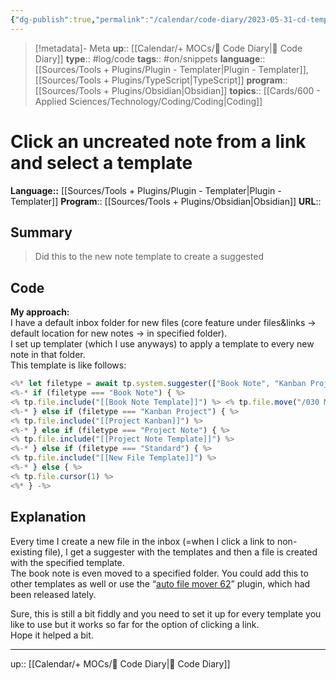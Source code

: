 ```yaml
---
{"dg-publish":true,"permalink":"/calendar/code-diary/2023-05-31-cd-templater-click-an-uncreated-note-from-a-link-and-select-a-template/","title":"Click an uncreated note from a link and select a template"}
---
```


> [!metadata]- Meta
> **up**:: [[Calendar/+ MOCs/🧪 Code Diary\|🧪 Code Diary]]
> **type**:: #log/code 
> **tags**:: #on/snippets 
> **language**:: [[Sources/Tools + Plugins/Plugin - Templater\|Plugin - Templater]], [[Sources/Tools + Plugins/TypeScript\|TypeScript]]
> **program**:: [[Sources/Tools + Plugins/Obsidian\|Obsidian]]
> **topics**:: [[Cards/600 - Applied Sciences/Technology/Coding/Coding\|Coding]]


# Click an uncreated note from a link and select a template 
**Language::**  [[Sources/Tools + Plugins/Plugin - Templater\|Plugin - Templater]]
**Program**:: [[Sources/Tools + Plugins/Obsidian\|Obsidian]]
**URL**::

## Summary
> Did this to the new note template to create a suggested 

## Code

**My approach:**  
I have a default inbox folder for new files (core feature under files&links → default location for new notes → in specified folder).  
I set up templater (which I use anyways) to apply a template to every new note in that folder.  
This template is like follows:

```typescript
<%* let filetype = await tp.system.suggester(["Book Note", "Kanban Project", "Project Note", "Standard"], ["Book Note", "Kanban Project", "Project Note", "Standard"], false, "Which template do you want to use?") %>
<%-* if (filetype === "Book Note") { %> 
<% tp.file.include("[[Book Note Template]]") %> <% tp.file.move("/030 Media/031 Books/" + tp.file.title) %>
<%-* } else if (filetype === "Kanban Project") { %>
<% tp.file.include("[[Project Kanban]]") %> 
<%-* } else if (filetype === "Project Note") { %>
<% tp.file.include("[[Project Note Template]]") %>
<%-* } else if (filetype === "Standard") { %>
<% tp.file.include("[[New File Template]]") %>
<%-* } else { %>
<% tp.file.cursor(1) %>
<%* } -%>
```


## Explanation
Every time I create a new file in the inbox (=when I click a link to non-existing file), I get a suggester with the templates and then a file is created with the specified template.  
The book note is even moved to a specified folder. You could add this to other templates as well or use the “[auto file mover 62](https://github.com/farux/obsidian-auto-note-mover)” plugin, which had been released lately.

Sure, this is still a bit fiddly and you need to set it up for every template you like to use but it works so far for the option of clicking a link.  
Hope it helped a bit.

---
up:: [[Calendar/+ MOCs/🧪 Code Diary\|🧪 Code Diary]]